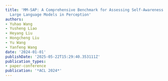 ```yaml
---
title: 'MM-SAP: A Comprehensive Benchmark for Assessing Self-Awareness of Multimodal
  Large Language Models in Perception'
authors:
- Yuhao Wang
- Yusheng Liao
- Heyang Liu
- Hongcheng Liu
- Yu Wang
- Yanfeng Wang
date: '2024-01-01'
publishDate: '2025-05-22T15:29:40.353111Z'
publication_types:
- paper-conference
publication: '*ACL 2024*'
---
```

